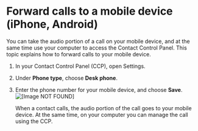 # Forward calls to a mobile device \(iPhone, Android\)<a name="forward-calls-to-mobile-device"></a>

You can take the audio portion of a call on your mobile device, and at the same time use your computer to access the Contact Control Panel\. This topic explains how to forward calls to your mobile device\.

1. In your Contact Control Panel \(CCP\), open Settings\.

1. Under **Phone type**, choose **Desk phone**\.

1. Enter the phone number for your mobile device, and choose **Save**\.  
![\[Image NOT FOUND\]](http://docs.aws.amazon.com/connect/latest/adminguide/images/ccp-forward-calls-mobile-device.png)

   When a contact calls, the audio portion of the call goes to your mobile device\. At the same time, on your computer you can manage the call using the CCP\.